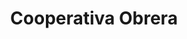 ---
title: "Cooperativa Obrera"
url: /general-roca/cooperativa-obrera-tucuman/
shop: supermercado
---